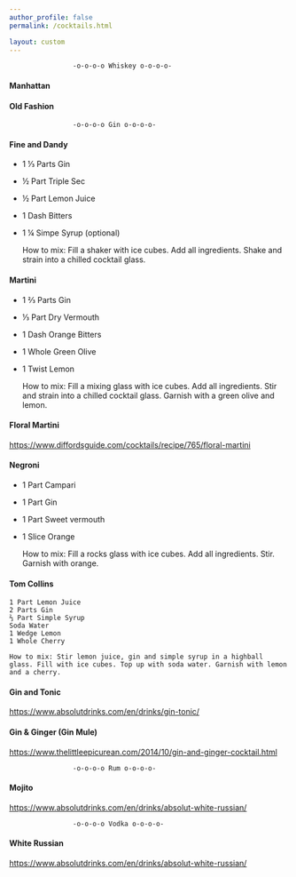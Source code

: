 ```yaml
---
author_profile: false
permalink: /cocktails.html

layout: custom
---
```


                    -o-o-o-o Whiskey o-o-o-o-

#### Manhattan

#### Old Fashion


                    -o-o-o-o Gin o-o-o-o-

#### Fine and Dandy
  - 1 ⅓ Parts Gin
  - ½ Part Triple Sec
  - ½ Part Lemon Juice
  - 1 Dash Bitters
  - 1 ¼ Simpe Syrup (optional)


    How to mix: Fill a shaker with ice cubes. Add all ingredients. Shake and strain into a chilled cocktail glass.

#### Martini
  - 1 ⅔ Parts Gin
  - ⅓ Part Dry Vermouth
  - 1 Dash Orange Bitters
  - 1 Whole Green Olive
  - 1 Twist Lemon

    How to mix: Fill a mixing glass with ice cubes. Add all ingredients. Stir and strain into a chilled cocktail glass. Garnish with a green olive and lemon.

#### Floral Martini
https://www.diffordsguide.com/cocktails/recipe/765/floral-martini

#### Negroni

  - 1 Part Campari
  - 1 Part Gin
  - 1 Part Sweet vermouth
  - 1 Slice Orange

    How to mix: Fill a rocks glass with ice cubes. Add all ingredients. Stir. Garnish with orange.



#### Tom Collins

    1 Part Lemon Juice
    2 Parts Gin
    ⅔ Part Simple Syrup
    Soda Water
    1 Wedge Lemon
    1 Whole Cherry

    How to mix: Stir lemon juice, gin and simple syrup in a highball glass. Fill with ice cubes. Top up with soda water. Garnish with lemon and a cherry.

#### Gin and Tonic

https://www.absolutdrinks.com/en/drinks/gin-tonic/

#### Gin & Ginger (Gin Mule)
https://www.thelittleepicurean.com/2014/10/gin-and-ginger-cocktail.html

                    -o-o-o-o Rum o-o-o-o-

#### Mojito
https://www.absolutdrinks.com/en/drinks/absolut-white-russian/

                    -o-o-o-o Vodka o-o-o-o-

#### White Russian
https://www.absolutdrinks.com/en/drinks/absolut-white-russian/

